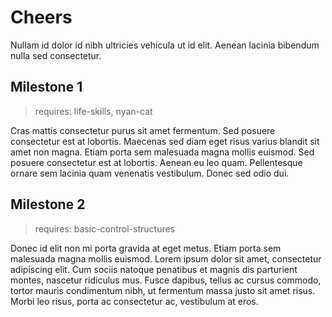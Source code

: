 # Cheers

Nullam id dolor id nibh ultricies vehicula ut id elit. Aenean lacinia bibendum nulla sed consectetur.

## Milestone 1
> requires: life-skills, nyan-cat

Cras mattis consectetur purus sit amet fermentum. Sed posuere consectetur est at lobortis. Maecenas sed diam eget risus varius blandit sit amet non magna. Etiam porta sem malesuada magna mollis euismod. Sed posuere consectetur est at lobortis. Aenean eu leo quam. Pellentesque ornare sem lacinia quam venenatis vestibulum. Donec sed odio dui.

## Milestone 2
> requires: basic-control-structures

Donec id elit non mi porta gravida at eget metus. Etiam porta sem malesuada magna mollis euismod. Lorem ipsum dolor sit amet, consectetur adipiscing elit. Cum sociis natoque penatibus et magnis dis parturient montes, nascetur ridiculus mus. Fusce dapibus, tellus ac cursus commodo, tortor mauris condimentum nibh, ut fermentum massa justo sit amet risus. Morbi leo risus, porta ac consectetur ac, vestibulum at eros.
